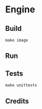 # Engine


## Build

```shell
make image
```

## Run


## Tests

```shell
make unittests
```

## Credits
